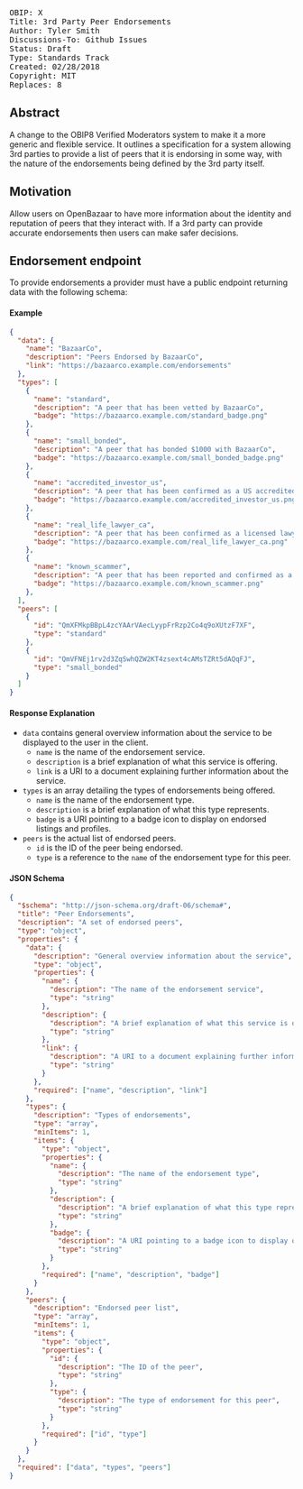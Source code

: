 <pre>
OBIP: X
Title: 3rd Party Peer Endorsements
Author: Tyler Smith <tyler@ob1.io>
Discussions-To: Github Issues
Status: Draft
Type: Standards Track
Created: 02/28/2018
Copyright: MIT
Replaces: 8
</pre>

## Abstract
A change to the OBIP8 Verified Moderators system to make it a more generic and flexible service. It outlines a specification for a system allowing 3rd parties to provide a list of peers that it is endorsing in some way, with the nature of the endorsements being defined by the 3rd party itself.

## Motivation
Allow users on OpenBazaar to have more information about the identity and reputation of peers that they interact with. If a 3rd party can provide accurate endorsements then users can make safer decisions.

## Endorsement endpoint

To provide endorsements a provider must have a public endpoint returning data with the following schema:

#### Example

```json
{
  "data": {
    "name": "BazaarCo",
    "description": "Peers Endorsed by BazaarCo",
    "link": "https://bazaarco.example.com/endorsements"
  },
  "types": [
    {
      "name": "standard",
      "description": "A peer that has been vetted by BazaarCo",
      "badge": "https://bazaarco.example.com/standard_badge.png"
    },
    {
      "name": "small_bonded",
      "description": "A peer that has bonded $1000 with BazaarCo",
      "badge": "https://bazaarco.example.com/small_bonded_badge.png"
    },
    {
      "name": "accredited_investor_us",
      "description": "A peer that has been confirmed as a US accredited investor",
      "badge": "https://bazaarco.example.com/accredited_investor_us.png"
    },
    {
      "name": "real_life_lawyer_ca",
      "description": "A peer that has been confirmed as a licensed lawyer in Canada",
      "badge": "https://bazaarco.example.com/real_life_lawyer_ca.png"
    },
    {
      "name": "known_scammer",
      "description": "A peer that has been reported and confirmed as a scammer",
      "badge": "https://bazaarco.example.com/known_scammer.png"
    },
  ],
  "peers": [
    {
      "id": "QmXFMkpBBpL4zcYAArVAecLyypFrRzp2Co4q9oXUtzF7XF",
      "type": "standard"
    },
    {
      "id": "QmVFNEj1rv2d3ZqSwhQZW2KT4zsext4cAMsTZRt5dAQqFJ",
      "type": "small_bonded"
    }
  ]
}
```

#### Response Explanation

- `data` contains general overview information about the service to be displayed to the user in the client.
  - `name` is the name of the endorsement service.
  - `description` is a brief explanation of what this service is offering.
  - `link` is a URI to a document explaining further information about the service.
- `types` is an array detailing the types of endorsements being offered.
  - `name` is the name of the endorsement type.
  - `description` is a brief explanation of what this type represents.
  - `badge` is a URI pointing to a badge icon to display on endorsed listings and profiles.
- `peers` is the actual list of endorsed peers.
  - `id` is the ID of the peer being endorsed.
  - `type` is a reference to the `name` of the endorsement type for this peer.

#### JSON Schema

```json
{
  "$schema": "http://json-schema.org/draft-06/schema#",
  "title": "Peer Endorsements",
  "description": "A set of endorsed peers",
  "type": "object",
  "properties": {
    "data": {
      "description": "General overview information about the service",
      "type": "object",
      "properties": {
        "name": {
          "description": "The name of the endorsement service",
          "type": "string"
        },
        "description": {
          "description": "A brief explanation of what this service is offering",
          "type": "string"
        },
        "link": {
          "description": "A URI to a document explaining further information about the service",
          "type": "string"
        }
      },
      "required": ["name", "description", "link"]
    },
    "types": {
      "description": "Types of endorsements",
      "type": "array",
      "minItems": 1,
      "items": {
        "type": "object",
        "properties": {
          "name": {
            "description": "The name of the endorsement type",
            "type": "string"
          },
          "description": {
            "description": "A brief explanation of what this type represents",
            "type": "string"
          },
          "badge": {
            "description": "A URI pointing to a badge icon to display on endorsed listings and profiles",
            "type": "string"
          }
        },
        "required": ["name", "description", "badge"]
      }
    },
    "peers": {
      "description": "Endorsed peer list",
      "type": "array",
      "minItems": 1,
      "items": {
        "type": "object",
        "properties": {
          "id": {
            "description": "The ID of the peer",
            "type": "string"
          },
          "type": {
            "description": "The type of endorsement for this peer",
            "type": "string"
          }
        },
        "required": ["id", "type"]
      }
    }
  },
  "required": ["data", "types", "peers"]
}
```